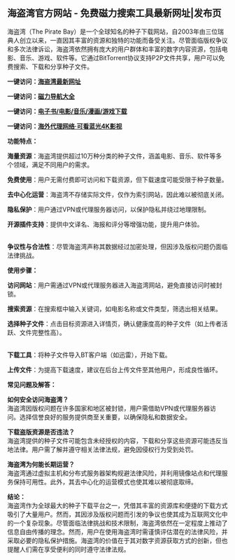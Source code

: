 <h2>海盗湾官方网站 - 免费磁力搜索工具最新网址|发布页</h2>
<p>海盗湾（The Pirate Bay）是一个全球知名的种子下载网站，自2003年由三位瑞典人创立以来，一直因其丰富的资源和独特的功能而备受关注。尽管面临版权争议和多次法律诉讼，海盗湾依然拥有庞大的用户群体和丰富的数字内容资源，包括电影、音乐、游戏、软件等。它通过BitTorrent协议支持P2P文件共享，用户可以免费搜索、下载和分享种子文件。</p>
<p><strong>一键访问：</strong><a href="https://www.ggonav.com/sites/5985.html" target="_blank"><strong>海盗湾最新网址</strong></a></p>
<p><strong>一键访问：</strong><a href="https://cilisousuodaohang.litxdh.com"><strong>磁力导航大全</strong></a></p>
<p><strong>一键访问：</strong><a href="https://wangpanziyuan.pages.dev/"><strong>电子书/电影/音乐/漫画/游戏下载</strong></a></p>
<p><strong>一键访问：</strong><a href="http://ip.harmonylink.net/share/e82025" target="_blank"><strong>海外代理网络·可看蓝光4K影视</strong></a></p>
<p><strong>功能特点：</strong></p>
<p><strong>海量资源</strong>：海盗湾提供超过10万种分类的种子文件，涵盖电影、音乐、软件等多个领域，满足不同用户的需求。</p>
<p><strong>免费使用</strong>：用户无需付费即可访问和下载资源，但下载速度可能受限于种子数量。</p>
<p><strong>去中心化运营</strong>：海盗湾不存储实际文件，仅作为索引网站，因此难以被彻底关闭。</p>
<p><strong>隐私保护</strong>：用户通过VPN或代理服务器访问，以保护隐私并绕过地理限制。</p>
<p><strong>开源插件支持</strong>：提供中文译名、海报和评分等增强功能，提升用户体验。<br>&nbsp;</p>
<p><strong>争议性与合法性</strong>：尽管海盗湾声称其数据经过加密处理，但因涉及版权问题仍面临法律挑战。</p>
<p><strong>使用步骤：</strong></p>
<p><strong>访问网站</strong>：用户需通过VPN或代理服务器进入海盗湾网站，避免直接访问时被封锁。</p>
<p><strong>搜索资源</strong>：在搜索框中输入关键词，如电影名称或文件类型，筛选出相关结果。</p>
<p><strong>选择种子文件</strong>：点击目标资源进入详情页，确认健康度高的种子文件（如上传者活跃、文件完整性高）。<br>&nbsp;</p>
<p><strong>下载工具</strong>：将种子文件导入BT客户端（如迅雷），开始下载。</p>
<p><strong>上传文件</strong>：为提高下载速度，建议在后台上传文件至其他用户，形成良性循环。</p>
<p><strong>常见问题及解答：</strong></p>
<p><strong>如何安全访问海盗湾？</strong><br>海盗湾因版权问题在许多国家和地区被封锁，用户需借助VPN或代理服务器访问。选择信誉良好的服务提供商至关重要，以确保隐私和数据安全。</p>
<p><strong>下载盗版资源是否违法？</strong><br>海盗湾提供的种子文件可能包含未经授权的内容，下载和分享这些资源可能违反当地法律。用户需了解并遵守相关法律法规，避免因侵权行为受到处罚。</p>
<p><strong>海盗湾为何能长期运营？</strong><br>海盗湾通过虚拟主机和分布式服务器架构规避法律风险，并利用镜像站点和代理服务保持可用性。此外，其去中心化的运营模式也使其难以被彻底取缔。</p>
<p><strong>结论：</strong><br>海盗湾作为全球最大的种子下载平台之一，凭借其丰富的资源库和便捷的下载方式吸引了大量用户。然而，其因涉及版权问题而引发的争议也使其成为互联网文化中的一个复杂现象。尽管面临法律挑战和技术限制，海盗湾依然在一定程度上推动了信息自由传播的理念。然而，用户在使用海盗湾时需谨慎评估潜在的法律风险，并采取必要的隐私保护措施。海盗湾的价值在于其对数字资源获取方式的创新，但也提醒人们需在享受便利的同时遵守法律法规。</p>
